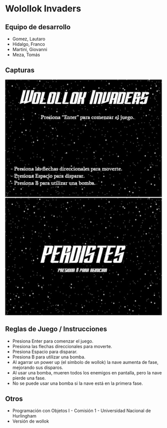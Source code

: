 # Wolollok Invaders

## Equipo de desarrollo

- Gomez, Lautaro
- Hidalgo, Franco
- Martini, Giovanni
- Meza, Tomás

## Capturas

![Wollolok_Menu](./assets/Wollolok_Menu.png)
![Wolollok_Reinicio](./assets/Wolollok_Reinicio.png)

## Reglas de Juego / Instrucciones

- Presiona Enter para comenzar el juego.
- Presiona las flechas direccionales para moverte.
- Presiona Espacio para disparar.
- Presiona B para utilizar una bomba.
- Al agarrar un power up (el símbolo de wollok) la nave aumenta de fase, mejorando sus disparos.
- Al usar una bomba, mueren todos los enemigos en pantalla, pero la nave pierde una fase.
- No se puede usar una bomba si la nave está en la primera fase.


## Otros

- Programación con Objetos I - Comisión 1 - Universidad Nacional de Hurlingham
- Versión de wollok
